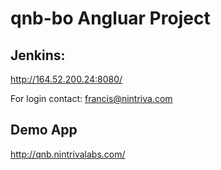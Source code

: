 # qnb-bo Angluar Project

## Jenkins:
http://164.52.200.24:8080/

For login contact: francis@nintriva.com


## Demo App
http://qnb.nintrivalabs.com/
